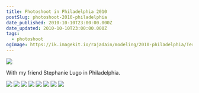 ```yaml
---
title: Photoshoot in Philadelphia 2010
postSlug: photoshoot-2010-philadelphia
date_published: 2010-10-10T23:00:00.000Z
date_updated: 2010-10-10T23:00:00.000Z
tags:
  - photoshoot
ogImage: https://ik.imagekit.io/rajadain/modeling/2010-philadelphia/Terence-23.jpg?updatedAt=1688698340530
---
```


![](https://ik.imagekit.io/rajadain/modeling/2010-philadelphia/Terence-23.jpg?updatedAt=1688698340530)

With my friend Stephanie Lugo in Philadelphia.

![](https://ik.imagekit.io/rajadain/modeling/2010-philadelphia/Terence-193.jpg?updatedAt=1688698340607)
![](https://ik.imagekit.io/rajadain/modeling/2010-philadelphia/Terence-187.jpg?updatedAt=1688698340165)
![](https://ik.imagekit.io/rajadain/modeling/2010-philadelphia/Terence-170.jpg?updatedAt=1688698342339)
![](https://ik.imagekit.io/rajadain/modeling/2010-philadelphia/Terence-153.jpg?updatedAt=1688698341775)
![](https://ik.imagekit.io/rajadain/modeling/2010-philadelphia/Terence-135.jpg?updatedAt=1688698340099)
![](https://ik.imagekit.io/rajadain/modeling/2010-philadelphia/Terence-91.jpg?updatedAt=1688698340624)
![](https://ik.imagekit.io/rajadain/modeling/2010-philadelphia/Terence-36.jpg?updatedAt=1688698340026)
![](https://ik.imagekit.io/rajadain/modeling/2010-philadelphia/Terence-28.jpg?updatedAt=1688698340754)
